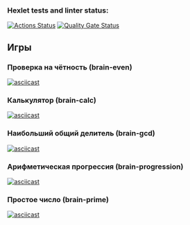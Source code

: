 ### Hexlet tests and linter status:
[![Actions Status](https://github.com/Pibode/frontend-project-44/actions/workflows/hexlet-check.yml/badge.svg)](https://github.com/Pibode/frontend-project-44/actions)
[![Quality Gate Status](https://sonarcloud.io/api/project_badges/measure?project=Pibode_frontend-project-44&metric=alert_status)](https://sonarcloud.io/summary/new_code?id=Pibode_frontend-project-44)

## Игры

### Проверка на чётность (brain-even)
[![asciicast](https://asciinema.org/a/6Iy9GzTPXtwFG9AO46n7fsfmk.svg)](https://asciinema.org/a/6Iy9GzTPXtwFG9AO46n7fsfmk)

### Калькулятор (brain-calc)
[![asciicast](https://asciinema.org/a/SlahPEKP1qzbvvNbFyc7cmKbs.svg)](https://asciinema.org/a/SlahPEKP1qzbvvNbFyc7cmKbs)

### Наибольший общий делитель (brain-gcd)
[![asciicast](https://asciinema.org/a/44qYwYcXqyLn1w1357jIxqkQ1.svg)](https://asciinema.org/a/44qYwYcXqyLn1w1357jIxqkQ1)

### Арифметическая прогрессия (brain-progression)
[![asciicast](https://asciinema.org/a/M51rYrWsQydNiZBMj8RHpL84P.svg)](https://asciinema.org/a/M51rYrWsQydNiZBMj8RHpL84P)

### Простое число (brain-prime)
[![asciicast](https://asciinema.org/a/mR0f6HCnXEinsK49kFCsxZHgY.svg)](https://asciinema.org/a/mR0f6HCnXEinsK49kFCsxZHgY)
